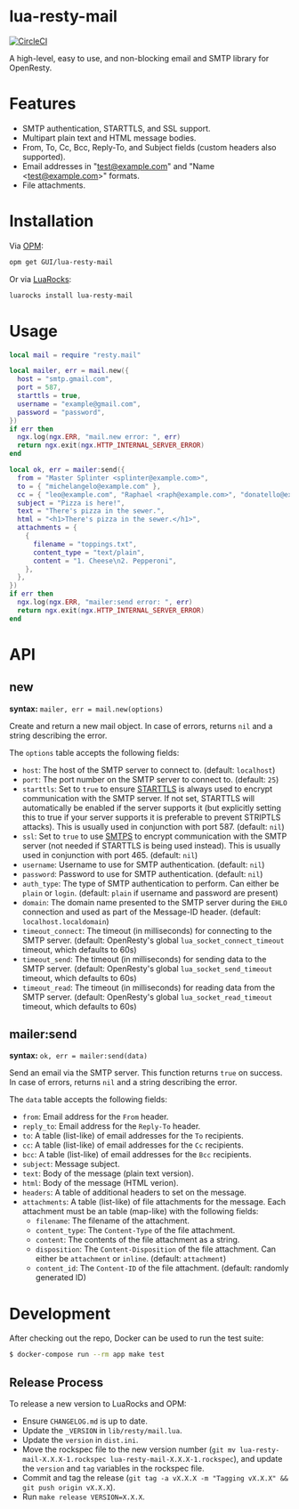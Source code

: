 # lua-resty-mail

[![CircleCI](https://circleci.com/gh/GUI/lua-resty-mail.svg?style=svg)](https://circleci.com/gh/GUI/lua-resty-mail)

A high-level, easy to use, and non-blocking email and SMTP library for OpenResty.

# Features

- SMTP authentication, STARTTLS, and SSL support.
- Multipart plain text and HTML message bodies.
- From, To, Cc, Bcc, Reply-To, and Subject fields (custom headers also supported).
- Email addresses in "test@example.com" and "Name &lt;test@example.com&gt;" formats.
- File attachments.

# Installation

Via [OPM](https://opm.openresty.org):

```sh
opm get GUI/lua-resty-mail
```

Or via [LuaRocks](https://luarocks.org):

```sh
luarocks install lua-resty-mail
```

# Usage

```lua
local mail = require "resty.mail"

local mailer, err = mail.new({
  host = "smtp.gmail.com",
  port = 587,
  starttls = true,
  username = "example@gmail.com",
  password = "password",
})
if err then
  ngx.log(ngx.ERR, "mail.new error: ", err)
  return ngx.exit(ngx.HTTP_INTERNAL_SERVER_ERROR)
end

local ok, err = mailer:send({
  from = "Master Splinter <splinter@example.com>",
  to = { "michelangelo@example.com" },
  cc = { "leo@example.com", "Raphael <raph@example.com>", "donatello@example.com" },
  subject = "Pizza is here!",
  text = "There's pizza in the sewer.",
  html = "<h1>There's pizza in the sewer.</h1>",
  attachments = {
    {
      filename = "toppings.txt",
      content_type = "text/plain",
      content = "1. Cheese\n2. Pepperoni",
    },
  },
})
if err then
  ngx.log(ngx.ERR, "mailer:send error: ", err)
  return ngx.exit(ngx.HTTP_INTERNAL_SERVER_ERROR)
end
```

# API

## new

**syntax:** `mailer, err = mail.new(options)`

Create and return a new mail object. In case of errors, returns `nil` and a string describing the error.

The `options` table accepts the following fields:

- `host`: The host of the SMTP server to connect to. (default: `localhost`)
- `port`: The port number on the SMTP server to connect to. (default: `25`)
- `starttls`: Set to `true` to ensure [STARTTLS](https://en.wikipedia.org/wiki/STARTTLS) is always used to encrypt communication with the SMTP server. If not set, STARTTLS will automatically be enabled if the server supports it (but explicitly setting this to true if your server supports it is preferable to prevent STRIPTLS attacks). This is usually used in conjunction with port 587. (default: `nil`)
- `ssl`: Set to `true` to use [SMTPS](https://en.wikipedia.org/wiki/SMTPS) to encrypt communication with the SMTP server (not needed if STARTTLS is being used instead). This is usually used in conjunction with port 465. (default: `nil`)
- `username`: Username to use for SMTP authentication. (default: `nil`)
- `password`: Password to use for SMTP authentication. (default: `nil`)
- `auth_type`: The type of SMTP authentication to perform. Can either be `plain` or `login`. (default: `plain` if username and password are present)
- `domain`: The domain name presented to the SMTP server during the `EHLO` connection and used as part of the Message-ID header. (default: `localhost.localdomain`)
- `timeout_connect`: The timeout (in milliseconds) for connecting to the SMTP server. (default: OpenResty's global `lua_socket_connect_timeout` timeout, which defaults to 60s)
- `timeout_send`: The timeout (in milliseconds) for sending data to the SMTP server. (default: OpenResty's global `lua_socket_send_timeout` timeout, which defaults to 60s)
- `timeout_read`: The timeout (in milliseconds) for reading data from the SMTP server. (default: OpenResty's global `lua_socket_read_timeout` timeout, which defaults to 60s)

## mailer:send

**syntax:** `ok, err = mailer:send(data)`

Send an email via the SMTP server. This function returns `true` on success. In case of errors, returns `nil` and a string describing the error.

The `data` table accepts the following fields:

- `from`: Email address for the `From` header.
- `reply_to`: Email address for the `Reply-To` header.
- `to`: A table (list-like) of email addresses for the `To` recipients.
- `cc`: A table (list-like) of email addresses for the `Cc` recipients.
- `bcc`: A table (list-like) of email addresses for the `Bcc` recipients.
- `subject`: Message subject.
- `text`: Body of the message (plain text version).
- `html`: Body of the message (HTML verion).
- `headers`: A table of additional headers to set on the message.
- `attachments`: A table (list-like) of file attachments for the message. Each attachment must be an table (map-like) with the following fields:
  - `filename`: The filename of the attachment.
  - `content_type`: The `Content-Type` of the file attachment.
  - `content`: The contents of the file attachment as a string.
  - `disposition`: The `Content-Disposition` of the file attachment. Can either be `attachment` or `inline`. (default: `attachment`)
  - `content_id`: The `Content-ID` of the file attachment. (default: randomly generated ID)

# Development

After checking out the repo, Docker can be used to run the test suite:

```sh
$ docker-compose run --rm app make test
```

## Release Process

To release a new version to LuaRocks and OPM:

- Ensure `CHANGELOG.md` is up to date.
- Update the `_VERSION` in `lib/resty/mail.lua`.
- Update the `version` in `dist.ini`.
- Move the rockspec file to the new version number (`git mv lua-resty-mail-X.X.X-1.rockspec lua-resty-mail-X.X.X-1.rockspec`), and update the `version` and `tag` variables in the rockspec file.
- Commit and tag the release (`git tag -a vX.X.X -m "Tagging vX.X.X" && git push origin vX.X.X`).
- Run `make release VERSION=X.X.X`.

